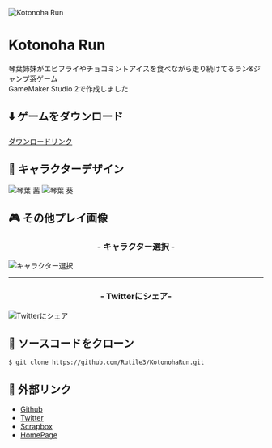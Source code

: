 
![Kotonoha Run](https://user-images.githubusercontent.com/29337073/86615932-17c40500-bff0-11ea-8470-d757023d96cf.gif "Kotonoha Run")

# Kotonoha Run

琴葉姉妹がエビフライやチョコミントアイスを食べながら走り続けてるラン&ジャンプ系ゲーム  
GameMaker Studio 2で作成しました

## ⬇️ ゲームをダウンロード

[ダウンロードリンク](https://github.com/Rutile3/KotonohaRun/releases/latest)

## 🎨 キャラクターデザイン

![琴葉 茜](https://user-images.githubusercontent.com/29337073/86615214-1e05b180-bfef-11ea-9f2d-b6eac6c5bad0.png "琴葉 茜")
![琴葉 葵](https://user-images.githubusercontent.com/29337073/86615280-34ac0880-bfef-11ea-8c24-2b0685c79b31.png "琴葉 葵")

## 🎮 その他プレイ画像

<h3 align="center">- キャラクター選択 -</h3>

![キャラクター選択](https://user-images.githubusercontent.com/29337073/86613834-147b4a00-bfed-11ea-92d8-4a1283a31405.gif "キャラクター選択")

---

<h3 align="center">- Twitterにシェア-</h3>

![Twitterにシェア](https://user-images.githubusercontent.com/29337073/86612974-e5180d80-bfeb-11ea-8b42-c15dfcfc5d48.PNG "Twitterにシェア")

## 💬 ソースコードをクローン

`$ git clone https://github.com/Rutile3/KotonohaRun.git`  

## 👀 外部リンク

- [Github](https://github.com/Rutile3)
- [Twitter](https://twitter.com/Rutile_Darkness)
- [Scrapbox](https://scrapbox.io/RutileProgramming/)
- [HomePage](https://www.rutile3.work/)
